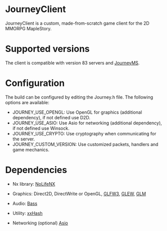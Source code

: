 # JourneyClient
JourneyClient is a custom, made-from-scratch game client for the 2D MMORPG MapleStory.

# Supported versions
The client is compatible with version 83 servers and [JourneyMS](https://github.com/SYJourney/JourneyDEV).

# Configuration
The build can be configured by editing the Journey.h file. The following options are available:
- JOURNEY_USE_OPENGL: Use OpenGL for graphics (additional dependency), if not defined use D2D.
- JOURNEY_USE_ASIO: Use Asio for networking (additional dependency), if not defined use Winsock.
- JOURNEY_USE_CRYPTO: Use cryptography when communicating for the server.
- JOURNEY_CUSTOM_VERSION: Use customized packets, handlers and game mechanics.

# Dependencies
- Nx library:
[NoLifeNX](https://github.com/NoLifeDev/NoLifeNx)

- Graphics:
Direct2D, DirectWrite
or
OpenGL, [GLFW3](http://www.glfw.org/download.html), [GLEW](http://glew.sourceforge.net/), [GLM](http://sourceforge.net/projects/ogl-math/)

- Audio:
[Bass](http://www.un4seen.com/)

- Utility:
[xxHash](https://code.google.com/p/xxhash/)

- Networking (optional)
[Asio](http://think-async.com/)

